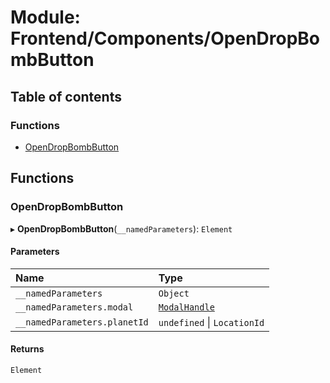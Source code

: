 # Module: Frontend/Components/OpenDropBombButton

## Table of contents

### Functions

- [OpenDropBombButton](Frontend_Components_OpenDropBombButton.md#opendropbombbutton)

## Functions

### OpenDropBombButton

▸ **OpenDropBombButton**(`__namedParameters`): `Element`

#### Parameters

| Name                         | Type                                                                   |
| :--------------------------- | :--------------------------------------------------------------------- |
| `__namedParameters`          | `Object`                                                               |
| `__namedParameters.modal`    | [`ModalHandle`](../interfaces/Frontend_Views_ModalPane.ModalHandle.md) |
| `__namedParameters.planetId` | `undefined` \| `LocationId`                                            |

#### Returns

`Element`
